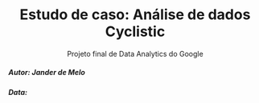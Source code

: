 <h1 align="center">Estudo de caso: Análise de dados Cyclistic</h1>
<p align="center">Projeto final de Data Analytics do Google</p>

##### Autor: Jander de Melo

##### Data: 